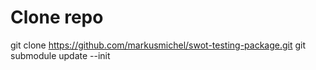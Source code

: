 # Clone repo
git clone https://github.com/markusmichel/swot-testing-package.git
git submodule update --init
